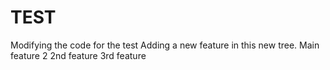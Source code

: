 # TEST
Modifying the code for the test
Adding a new feature in this new tree.
Main feature 2
2nd feature
3rd feature
